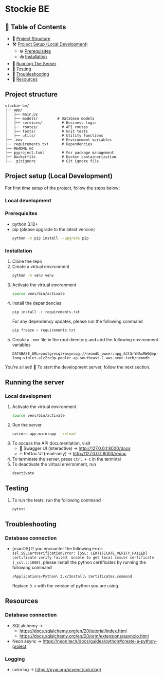 # Stockie BE

## 📖 Table of Contents
- 📁 [Project Structure](#project-structure)
- 🛠 [Project Setup (Local Development)](#project-setup-local-development)
    - ⚙️ [Prerequisites](#prerequisites)
    - 📥 [Installation](#installation)
- 🚀 [Running The Server](#running-the-server)
- 🧪 [Testing](#testing)
- 👾 [Troubleshooting](#troubleshooting)
- 📝 [Resources](#resources)

## Project structure
```
stockie-be/
│── app/
│   ├── main.py
│   ├── models/         # Database models
│   ├── services/         # Business logic
│   ├── routes/           # API routes
│   ├── tests/            # Unit tests
│   ├── utils/            # Utility functions
│── .env                  # Environment variables
│── requirements.txt      # Dependencies
│── README.md
│── pyproject.toml        # For package management
│── Dockerfile            # Docker containerization
│── .gitignore            # Git ignore file
```

## Project setup (Local Development)
For first time setup of the project, follow the steps below:

### Local development
### Prerequisites
- python 3.12+
- pip (please upgrade to the latest version)
    ```bash
    python -m pip install --upgrade pip
    ```

### Installation
1. Clone the repo
2. Create a virtual environment
    ```bash
    python -m venv venv
    ```
3. Activate the virtual environment
    ```bash
    source venv/bin/activate
    ```
4. Install the dependencies
    ```bash
    pip install -r requirements.txt
    ```
   For any dependency updates, please run the following command
    ```bash
    pip freeze > requirements.txt
    ```
5. Create a `.env` file in the root directory and add the following environment variables
    ```env
    DATABASE_URL=postgresql+asyncpg://neondb_owner:npg_6JtGrYNAxMW0@ep-long-violet-a1z2ze9p-pooler.ap-southeast-1.aws.neon.tech/neondb
    ```

You're all set! 🚀
To start the development server, follow the next section.


## Running the server

### Local development
1. Activate the virtual environment
    ```bash
    source venv/bin/activate
    ```
2. Run the server
    ```bash
    uvicorn app.main:app --reload
    ```
3. To access the API documentation, visit
   - 📜 Swagger UI (interactive) → http://127.0.0.1:8000/docs
   - 🔥 ReDoc UI (read-only) → http://127.0.0.1:8000/redoc
4. To terminate the server, press `Ctrl + C` in the terminal
5. To deactivate the virtual environment, run
    ```bash
    deactivate
    ```
   
## Testing
1. To run the tests, run the following command
    ```bash
    pytest
    ```

## Troubleshooting

### Database connection
- [macOS] If you encounter the following error: 
`ssl.SSLCertVerificationError: [SSL: CERTIFICATE_VERIFY_FAILED] certificate verify failed: unable to get local issuer certificate (_ssl.c:1000)`, 
please install the python certificates by running the following command
    ```bash
    /Applications/Python\ 3.x/Install\ Certificates.command
    ```
   Replace `3.x` with the version of python you are using.

## Resources

### Database connection

- SQLalchemy →
    - https://docs.sqlalchemy.org/en/20/tutorial/index.html
    - https://docs.sqlalchemy.org/en/20/orm/extensions/asyncio.html
- Neon async → https://neon.tech/docs/guides/python#create-a-python-project

### Logging
- colorlog → https://pypi.org/project/colorlog/